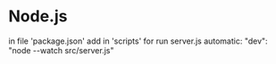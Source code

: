 # Node.js
in file 'package.json' add in 'scripts' for run server.js automatic: 
    "dev": "node --watch src/server.js"